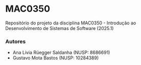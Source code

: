 # MAC0350
Repositório do projeto da disciplina MAC0350 - Introdução ao Desenvolvimento de Sistemas de Software (2025.1)

### Autores
- Ana Lívia Rüegger Saldanha (NUSP: 8686691)
- Gustavo Mota Bastos (NUSP: 10284389)
